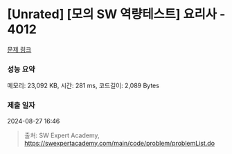 # [Unrated] [모의 SW 역량테스트] 요리사 - 4012 

[문제 링크](https://swexpertacademy.com/main/code/problem/problemDetail.do?contestProbId=AWIeUtVakTMDFAVH) 

### 성능 요약

메모리: 23,092 KB, 시간: 281 ms, 코드길이: 2,089 Bytes

### 제출 일자

2024-08-27 16:46



> 출처: SW Expert Academy, https://swexpertacademy.com/main/code/problem/problemList.do